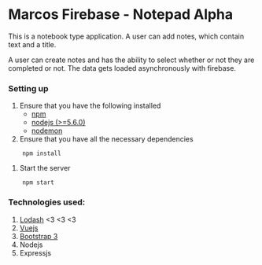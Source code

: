 # Marcos Firebase - Notepad Alpha

This is a notebook type application. A user can add notes, which contain text and a title.

A user can create notes and has the ability to select whether or not they are completed or not. The data gets loaded asynchronously with firebase.

### Setting up
1. Ensure that you have the following installed
    * [npm](https://www.npmjs.com/)
    * [nodejs (>=5.6.0)](https://github.com/creationix/nvm)
    * [nodemon](https://www.npmjs.com/package/nodemon)
1. Ensure that you have all the necessary dependencies
```
    npm install
```
1. Start the server
```
    npm start
```

### Technologies used:
1. [Lodash](https://lodash.com/) <3 <3 <3
1. [Vuejs](http://vuejs.org/)
1. [Bootstrap 3](http://getbootstrap.com/)
1. Nodejs
1. Expressjs
